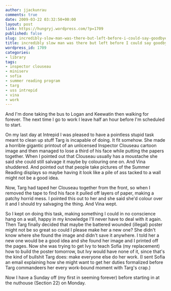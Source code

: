 ```yaml
---
author: jjackunrau
comments: true
date: 2009-03-22 03:32:50+00:00
layout: post
link: https://hungryj.wordpress.com/?p=1709
published: false
slug: incredibly-slow-man-was-there-but-left-before-i-could-say-goodbye
title: incredibly slow man was there but left before I could say goodbye
wordpress_id: 1709
categories:
- library
tags:
- inspector clouseau
- miniserv
- sofia
- summer reading program
- targ
- uss intrepid
- vina
- work
---
```


And I'm done taking the bus to Logan and Keewatin then walking for forever. The next time I go to work I leave half an hour before I'm scheduled to start.

On my last day at Intrepid I was pleased to have a pointless stupid task meant to clean up stuff Targ is incapable of doing. It fit somehow. She made a horrible gigantic printout of an unlicensed Inspector Clouseau cartoon image and then managed to lose a third of his face while putting the papers together. When I pointed out that Clouseau usually has a moustache she said she could still salvage it maybe by colouring one on. And Vina shuddered. And pointed out that people take pictures of the Summer Reading displays so maybe having it look like a pile of ass tacked to a wall might not be a good idea. 

Now, Targ had taped her Clouseau together from the front, so when I removed the tape to find his face it pulled off layers of paper, making a patchy horrid mess. I pointed this out to her and she said she'd colour over it and I should try salvaging the thing. And Vina wept.

So I kept on doing this task, making something I could in no conscience hang on a wall, happy in my knowledge I'll never have to deal with it again. Then Targ finally decided that maybe the battered wounded (illegal) poster might not be so great so could I please make her a new one? She didn't know where she found the image and didn't save it anywhere. I told her a new one would be a good idea and she found her image and I printed off the pages. Now she was trying to get Ivy to teach Sofia (my replacement) how to build the poster tomorrow, but Ivy would have none of it, since that's the kind of bullshit Targ does: make everyone else do her work. (I sent Sofia an email explaining how she might want to get her duties formalized before Targ commandeers her every work-bound moment with Targ's crap.)

Now I have a Sunday off (my first in seeming forever) before starting in at the nuthouse (Section 22) on Monday.
